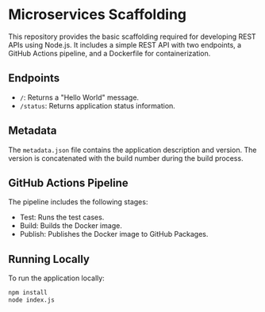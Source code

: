 # Microservices Scaffolding

This repository provides the basic scaffolding required for developing REST APIs using Node.js. It includes a simple REST API with two endpoints, a GitHub Actions pipeline, and a Dockerfile for containerization.

## Endpoints

- `/`: Returns a "Hello World" message.
- `/status`: Returns application status information.

## Metadata

The `metadata.json` file contains the application description and version. The version is concatenated with the build number during the build process.

## GitHub Actions Pipeline

The pipeline includes the following stages:
- Test: Runs the test cases.
- Build: Builds the Docker image.
- Publish: Publishes the Docker image to GitHub Packages.

## Running Locally

To run the application locally:

```bash
npm install
node index.js